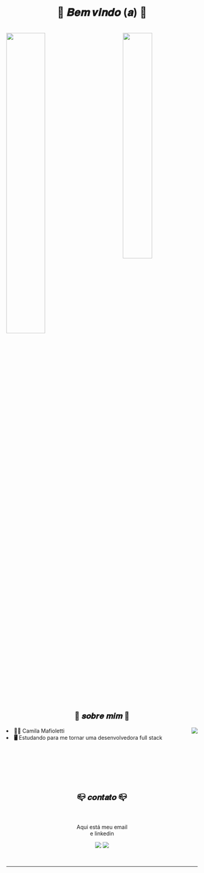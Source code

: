 
<body>
<h1 align = "center">  🌼 𝑩𝒆𝒎 𝒗𝒊𝒏𝒅𝒐 (𝒂) 🌼 </h1>
<br>
  
<div>
<img width="39%" src="https://github-readme-stats.vercel.app/api/top-langs/?username=camilamafioletti&layout=compact&langs_count=16&theme=graywhite" align="right">

<img width="45%" src="https://github-readme-stats.vercel.app/api?username=camilamafioletti&theme=graywhite&show_icons=true" >
  <br>


  


  </div>
  
  

<div>

<h2 align="center"> 🦊  𝒔𝒐𝒃𝒓𝒆 𝒎𝒊𝒎  🦊 </h2>
  
<img src="https://media0.giphy.com/media/IgDC5yl5uyjKw/giphy.webp?cid=ecf05e47c7a281wuh0pyizi9oj58bekd9gf8gzk4ue7dpy5p&rid=giphy.webp&ct=g" align="right">
  </div>

<li>
 <b>👩‍💼</b> Camila Mafioletti </li>
<li>
<b>🖥️</b> Estudando para me tornar uma desenvolvedora full stack
</li>
<br><br><br>
</div>
<div>
</p>
<br>
  <br>
<h2 align="center">           📪  𝒄𝒐𝒏𝒕𝒂𝒕𝒐  📪</h2>
  <div align="center">

  </div>
<br>
<p align="center">Aqui está meu email <br>
e linkedin</p>
<p align="center"> <a href = "mailto:camilamafioletti01@gmail.com"><img src="https://img.shields.io/badge/-Gmail-%23333?style=for-the-badge&logo=gmail&logoColor=white" target="_blank"></a>
  <a href="https://www.linkedin.com/in/camila-mafioletti-54a3a92a1/" target="_blank"><img src="https://img.shields.io/badge/-LinkedIn-%230077B5?style=for-the-badge&logo=linkedin&logoColor=white" target="_blank"></a>
</div>
<br>

<hr>
</div>
</div>
    </center>
</body>

